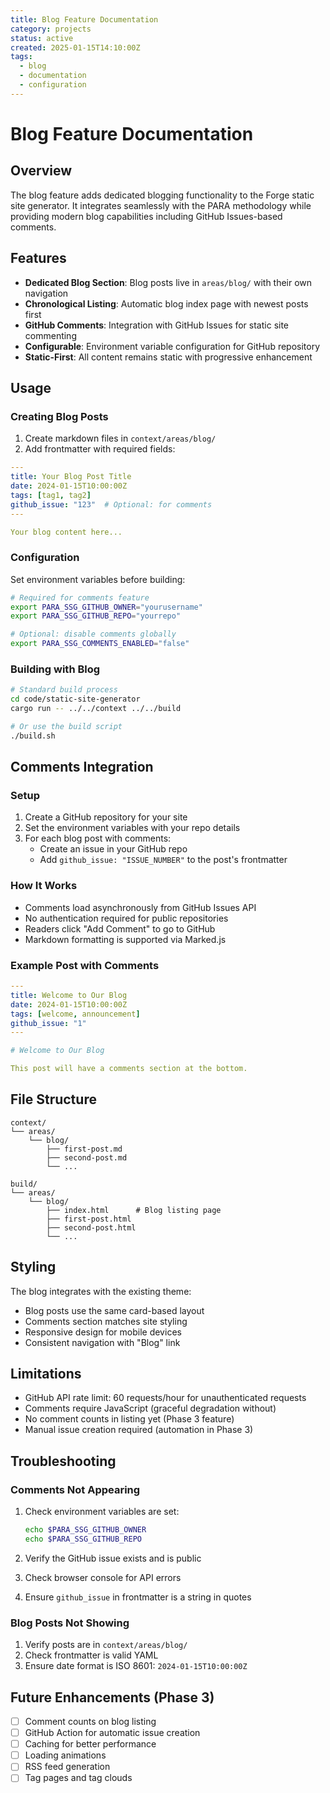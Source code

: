 ```yaml
---
title: Blog Feature Documentation
category: projects
status: active
created: 2025-01-15T14:10:00Z
tags:
  - blog
  - documentation
  - configuration
---
```


# Blog Feature Documentation

## Overview

The blog feature adds dedicated blogging functionality to the Forge static site generator. It integrates seamlessly with the PARA methodology while providing modern blog capabilities including GitHub Issues-based comments.

## Features

- **Dedicated Blog Section**: Blog posts live in `areas/blog/` with their own navigation
- **Chronological Listing**: Automatic blog index page with newest posts first
- **GitHub Comments**: Integration with GitHub Issues for static site commenting
- **Configurable**: Environment variable configuration for GitHub repository
- **Static-First**: All content remains static with progressive enhancement

## Usage

### Creating Blog Posts

1. Create markdown files in `context/areas/blog/`
2. Add frontmatter with required fields:

```yaml
---
title: Your Blog Post Title
date: 2024-01-15T10:00:00Z
tags: [tag1, tag2]
github_issue: "123"  # Optional: for comments
---

Your blog content here...
```

### Configuration

Set environment variables before building:

```bash
# Required for comments feature
export PARA_SSG_GITHUB_OWNER="yourusername"
export PARA_SSG_GITHUB_REPO="yourrepo"

# Optional: disable comments globally
export PARA_SSG_COMMENTS_ENABLED="false"
```

### Building with Blog

```bash
# Standard build process
cd code/static-site-generator
cargo run -- ../../context ../../build

# Or use the build script
./build.sh
```

## Comments Integration

### Setup

1. Create a GitHub repository for your site
2. Set the environment variables with your repo details
3. For each blog post with comments:
   - Create an issue in your GitHub repo
   - Add `github_issue: "ISSUE_NUMBER"` to the post's frontmatter

### How It Works

- Comments load asynchronously from GitHub Issues API
- No authentication required for public repositories
- Readers click "Add Comment" to go to GitHub
- Markdown formatting is supported via Marked.js

### Example Post with Comments

```yaml
---
title: Welcome to Our Blog
date: 2024-01-15T10:00:00Z
tags: [welcome, announcement]
github_issue: "1"
---

# Welcome to Our Blog

This post will have a comments section at the bottom.
```

## File Structure

```
context/
└── areas/
    └── blog/
        ├── first-post.md
        ├── second-post.md
        └── ...

build/
└── areas/
    └── blog/
        ├── index.html      # Blog listing page
        ├── first-post.html
        ├── second-post.html
        └── ...
```

## Styling

The blog integrates with the existing theme:
- Blog posts use the same card-based layout
- Comments section matches site styling
- Responsive design for mobile devices
- Consistent navigation with "Blog" link

## Limitations

- GitHub API rate limit: 60 requests/hour for unauthenticated requests
- Comments require JavaScript (graceful degradation without)
- No comment counts in listing yet (Phase 3 feature)
- Manual issue creation required (automation in Phase 3)

## Troubleshooting

### Comments Not Appearing

1. Check environment variables are set:
   ```bash
   echo $PARA_SSG_GITHUB_OWNER
   echo $PARA_SSG_GITHUB_REPO
   ```

2. Verify the GitHub issue exists and is public

3. Check browser console for API errors

4. Ensure `github_issue` in frontmatter is a string in quotes

### Blog Posts Not Showing

1. Verify posts are in `context/areas/blog/`
2. Check frontmatter is valid YAML
3. Ensure date format is ISO 8601: `2024-01-15T10:00:00Z`

## Future Enhancements (Phase 3)

- [ ] Comment counts on blog listing
- [ ] GitHub Action for automatic issue creation
- [ ] Caching for better performance
- [ ] Loading animations
- [ ] RSS feed generation
- [ ] Tag pages and tag clouds